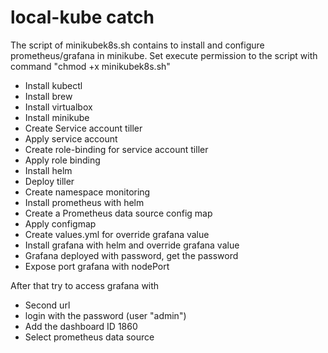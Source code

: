 # local-kube catch
The script of minikubek8s.sh contains to install and configure prometheus/grafana in minikube.
Set execute permission to the script with command "chmod +x minikubek8s.sh"

- Install kubectl
- Install brew
- Install virtualbox
- Install minikube 
- Create Service account tiller
- Apply service account
- Create role-binding for service account tiller
- Apply role binding 
- Install helm
- Deploy tiller
- Create namespace monitoring
- Install prometheus with helm
- Create a Prometheus data source config map
- Apply configmap
- Create values.yml for override grafana value
- Install grafana with helm and override grafana value
- Grafana deployed with password, get the password
- Expose port grafana with nodePort

After that try to access grafana with
- Second url
- login with the password (user "admin")
- Add the dashboard ID 1860
- Select prometheus data source
